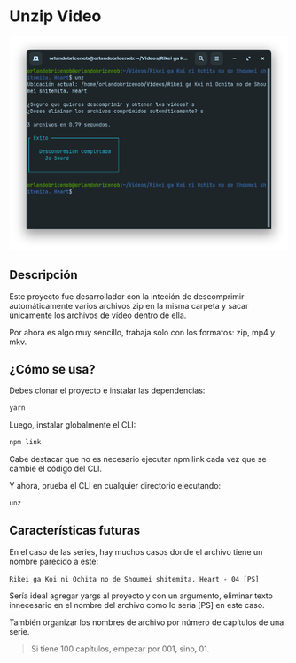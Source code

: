 # Unzip Video

![Previsualización](https://raw.githubusercontent.com/OrlandoBricenoB/unzip-video/main/preview/preview.png)

## Descripción

Este proyecto fue desarrollador con la inteción de descomprimir automáticamente varios archivos zip en la misma carpeta y sacar únicamente los archivos de vídeo dentro de ella.

Por ahora es algo muy sencillo, trabaja 
solo con los formatos: zip, mp4 y mkv.

## ¿Cómo se usa?

Debes clonar el proyecto e instalar las dependencias:

```bash
yarn
```

Luego, instalar globalmente el CLI:
```bash
npm link
```
Cabe destacar que no es necesario ejecutar npm link cada vez que se cambie el código del CLI.

Y ahora, prueba el CLI en cualquier directorio ejecutando:
```bash
unz
```

## Características futuras

En el caso de las series, hay muchos casos donde el archivo tiene un nombre parecido a este:

``
Rikei ga Koi ni Ochita no de Shoumei shitemita. Heart - 04 [PS]
``

Sería ideal agregar yargs al proyecto y con un argumento, eliminar texto innecesario en el nombre del archivo como lo sería [PS] en este caso.

También organizar los nombres de archivo por número de capítulos de una serie.

> Si tiene 100 capítulos, empezar por 001, sino, 01.

